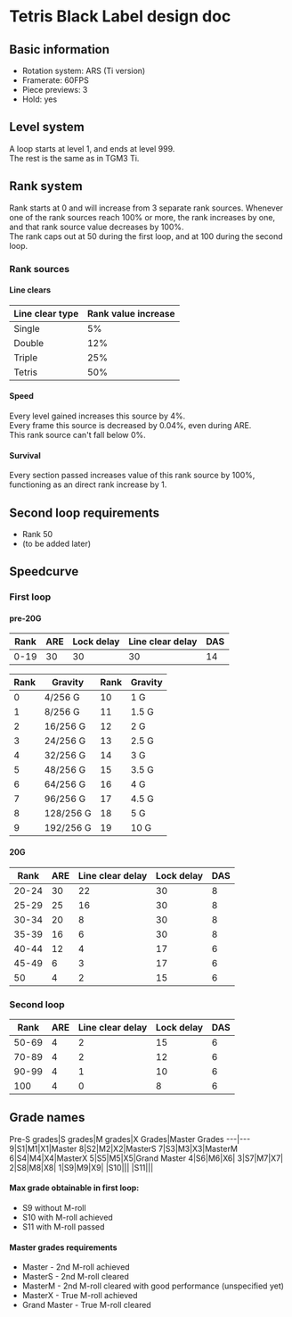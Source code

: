 # Tetris Black Label design doc

## Basic information
* Rotation system: ARS (Ti version)
* Framerate: 60FPS
* Piece previews: 3
* Hold: yes

## Level system
A loop starts at level 1, and ends at level 999.  
The rest is the same as in TGM3 Ti.

## Rank system
Rank starts at 0 and will increase from 3 separate rank sources.
Whenever one of the rank sources reach 100% or more, the rank increases by one, and that rank source value decreases by 100%.  
The rank caps out at 50 during the first loop, and at 100 during the second loop.

### Rank sources
#### Line clears
Line clear type | Rank value increase
---|---
Single | 5%
Double | 12%
Triple | 25%
Tetris | 50%

#### Speed
Every level gained increases this source by 4%.  
Every frame this source is decreased by 0.04%, even during ARE.  
This rank source can't fall below 0%.

#### Survival
Every section passed increases value of this rank source by 100%, functioning as an direct rank increase by 1.

## Second loop requirements
* Rank 50
* (to be added later)

## Speedcurve
### First loop
#### pre-20G
Rank | ARE | Lock delay | Line clear delay | DAS
---|---|---|---|---
0-19 | 30 | 30 | 30 | 14

Rank | Gravity | Rank | Gravity
---|---|---|---
0 | 4/256 G | 10 | 1 G
1 | 8/256 G | 11 | 1.5 G
2 | 16/256 G | 12 | 2 G
3 | 24/256 G | 13 | 2.5 G
4 | 32/256 G | 14 | 3 G
5 | 48/256 G | 15 | 3.5 G
6 | 64/256 G | 16 | 4 G
7 | 96/256 G | 17 | 4.5 G
8 | 128/256 G | 18 | 5 G
9 | 192/256 G | 19 | 10 G

#### 20G
Rank | ARE | Line clear delay | Lock delay | DAS
---|---|---|---|---
20-24 | 30 | 22 | 30 | 8
25-29 | 25 | 16 | 30 | 8
30-34 | 20 | 8 | 30 | 8
35-39 | 16 | 6 | 30 | 8
40-44 | 12 | 4 | 17 | 6
45-49 | 6 | 3 | 17 | 6
50 | 4 | 2 | 15 | 6

### Second loop
Rank | ARE | Line clear delay | Lock delay | DAS
---|---|---|---|---
50-69 | 4 | 2 | 15 | 6
70-89 | 4 | 2 | 12 | 6
90-99 | 4 | 1 | 10 | 6
100 | 4 | 0 | 8 | 6

## Grade names
Pre-S grades|S grades|M grades|X Grades|Master Grades
---|---
9|S1|M1|X1|Master
8|S2|M2|X2|MasterS
7|S3|M3|X3|MasterM
6|S4|M4|X4|MasterX
5|S5|M5|X5|Grand Master
4|S6|M6|X6|
3|S7|M7|X7|
2|S8|M8|X8|
1|S9|M9|X9|
|S10|||
|S11|||

#### Max grade obtainable in first loop:
* S9 without M-roll
* S10 with M-roll achieved
* S11 with M-roll passed

#### Master grades requirements
* Master - 2nd M-roll achieved
* MasterS - 2nd M-roll cleared
* MasterM - 2nd M-roll cleared with good performance (unspecified yet)
* MasterX - True M-roll achieved
* Grand Master - True M-roll cleared
